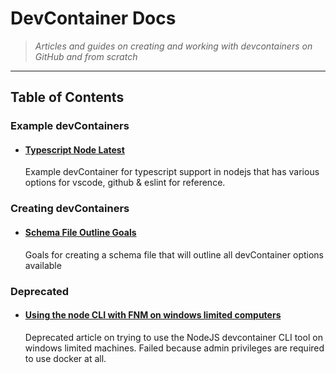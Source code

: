 # DevContainer Docs

>  *Articles and guides on creating and working with devcontainers on GitHub and from scratch*

---

## Table of Contents

### Example devContainers

- #### [Typescript Node Latest](../typescript-node-latest/README.md)
  Example devContainer for typescript support in nodejs that has various options for vscode, github & eslint for reference.

### Creating devContainers

- #### [Schema File Outline Goals](schema-file-outline/README.md)
  Goals for creating a schema file that will outline all devContainer options available 

### Deprecated

- #### [Using the node CLI with FNM on windows limited computers](using-devcontainer-cli-with-fnm/README.md)
  Deprecated article on trying to use the NodeJS devcontainer CLI tool on windows limited machines. Failed because admin privileges are required to use docker at all. 


